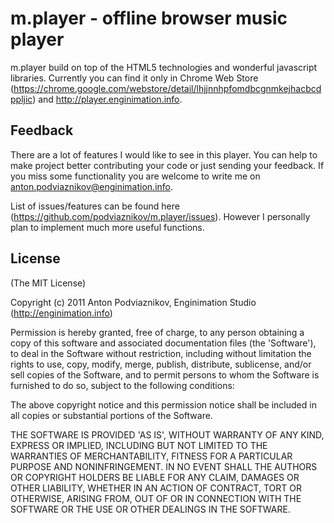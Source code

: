 # m.player - offline browser music player
m.player build on top of the HTML5 technologies and wonderful javascript libraries. Currently you can find it only in Chrome Web Store (https://chrome.google.com/webstore/detail/lhjjnnhpfomdbcgnmkejhacbcdppljic) and http://player.enginimation.info.


## Feedback
There are a lot of features I would like to see in this player. You can help to make project better contributing your code or just sending your feedback. If you miss some functionality you are welcome to write me on anton.podviaznikov@enginimation.info. 

List of issues/features can be found here (https://github.com/podviaznikov/m.player/issues). However I personally plan to implement much more useful functions.



## License

(The MIT License)

Copyright (c) 2011 Anton Podviaznikov, Enginimation Studio (http://enginimation.info)

Permission is hereby granted, free of charge, to any person obtaining a copy of this software and associated documentation files (the 'Software'), to deal in the Software without restriction, including without limitation the rights to use, copy, modify, merge, publish, distribute, sublicense, and/or sell copies of the Software, and to permit persons to whom the Software is furnished to do so, subject to the following conditions:

The above copyright notice and this permission notice shall be included in all copies or substantial portions of the Software.

THE SOFTWARE IS PROVIDED 'AS IS', WITHOUT WARRANTY OF ANY KIND, EXPRESS OR IMPLIED, INCLUDING BUT NOT LIMITED TO THE WARRANTIES OF MERCHANTABILITY, FITNESS FOR A PARTICULAR PURPOSE AND NONINFRINGEMENT. IN NO EVENT SHALL THE AUTHORS OR COPYRIGHT HOLDERS BE LIABLE FOR ANY CLAIM, DAMAGES OR OTHER LIABILITY, WHETHER IN AN ACTION OF CONTRACT, TORT OR OTHERWISE, ARISING FROM, OUT OF OR IN CONNECTION WITH THE SOFTWARE OR THE USE OR OTHER DEALINGS IN THE SOFTWARE.
